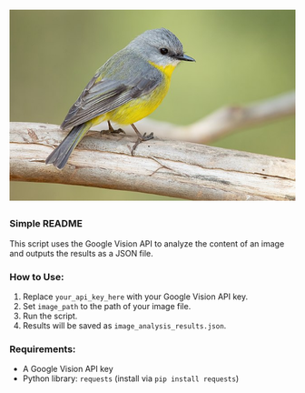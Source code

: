 # ![Header](image.png)

### Simple README

This script uses the Google Vision API to analyze the content of an image and outputs the results as a JSON file.

### How to Use:
1. Replace `your_api_key_here` with your Google Vision API key.
2. Set `image_path` to the path of your image file.
3. Run the script.
4. Results will be saved as `image_analysis_results.json`.

### Requirements:
- A Google Vision API key
- Python library: `requests` (install via `pip install requests`)